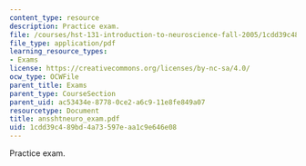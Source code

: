 ```yaml
---
content_type: resource
description: Practice exam.
file: /courses/hst-131-introduction-to-neuroscience-fall-2005/1cdd39c489bd4a73597eaa1c9e646e08_ansshtneuro_exam.pdf
file_type: application/pdf
learning_resource_types:
- Exams
license: https://creativecommons.org/licenses/by-nc-sa/4.0/
ocw_type: OCWFile
parent_title: Exams
parent_type: CourseSection
parent_uid: ac53434e-8778-0ce2-a6c9-11e8fe849a07
resourcetype: Document
title: ansshtneuro_exam.pdf
uid: 1cdd39c4-89bd-4a73-597e-aa1c9e646e08
---
```

Practice exam.